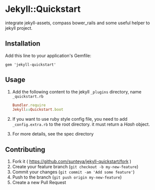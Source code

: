 # Jekyll::Quickstart

integrate jekyll-assets, compass bower_rails and some useful helper to jekyll project.

## Installation

Add this line to your application's Gemfile:

    gem 'jekyll-quickstart'

## Usage

1. Add the following content to the jekyll `_plugins` directory, name `_quickstart.rb`

   ~~~~ruby
   Bundler.require
   Jekyll::Quickstart.boot
   ~~~~

2. If you want to use ruby style config file, you need to add `_config.extra.rb` to the root directory. it must return a *Hash* object.

3. For more details, see the spec directory

## Contributing

1. Fork it ( https://github.com/sunteya/jekyll-quickstart/fork )
2. Create your feature branch (`git checkout -b my-new-feature`)
3. Commit your changes (`git commit -am 'Add some feature'`)
4. Push to the branch (`git push origin my-new-feature`)
5. Create a new Pull Request

